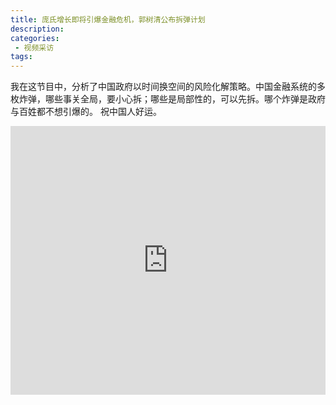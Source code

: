```yaml
---
title: 庞氏增长即将引爆金融危机，郭树清公布拆弹计划
description: 
categories:
 - 视频采访
tags:
---
```


我在这节目中，分析了中国政府以时间换空间的风险化解策略。中国金融系统的多枚炸弹，哪些事关全局，要小心拆；哪些是局部性的，可以先拆。哪个炸弹是政府与百姓都不想引爆的。
祝中国人好运。

<!-- more -->

<iframe src="https://openload.co/embed/Wdi06-AFRtY/1.mp4" scrolling="no" frameborder="0" width="100%" height="430" allowfullscreen="true" webkitallowfullscreen="true" mozallowfullscreen="true"></iframe>